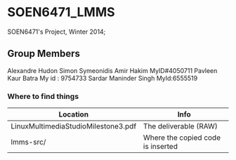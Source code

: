SOEN6471_LMMS
=============

SOEN6471's Project, Winter 2014;

Group Members
---------------
Alexandre Hudon
Simon Symeonidis
Amir Hakim MyID#4050711
Pavleen Kaur Batra My id : 9754733
Sardar Maninder Singh MyId:6555519
### Where to find things


Location                             | Info
------------------------------------ | ----------------------------------------
LinuxMultimediaStudioMilestone3.pdf  | The deliverable (RAW)
lmms-src/                            | Where the copied code is inserted
